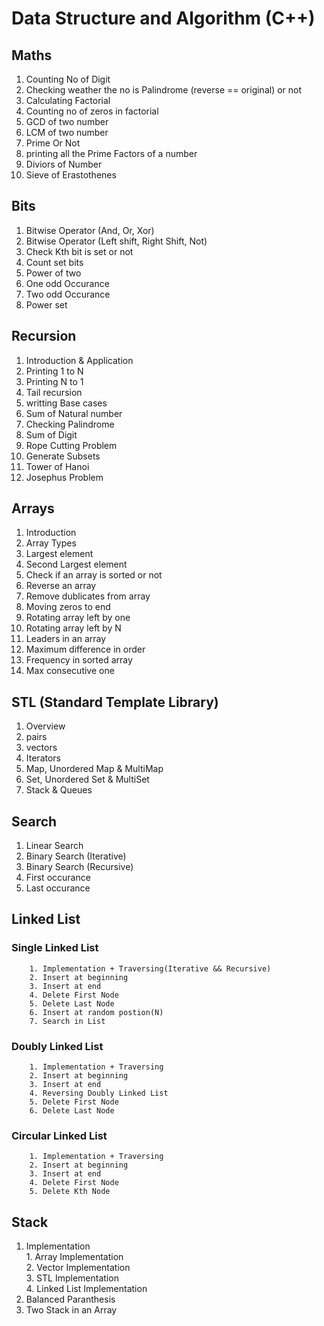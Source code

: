 # Data Structure and Algorithm (C++)

## Maths
1. Counting No of Digit
2. Checking weather the no is Palindrome (reverse == original) or not
3. Calculating Factorial
4. Counting no of zeros in factorial
5. GCD of two number
6. LCM of two number
7. Prime Or Not
8. printing all the Prime Factors of a number
9. Diviors of Number
10. Sieve of Erastothenes


## Bits
1. Bitwise Operator (And, Or, Xor)
2. Bitwise Operator (Left shift, Right Shift, Not)
3. Check Kth bit is set or not
4. Count set bits
5. Power of two
6. One odd Occurance
7. Two odd Occurance
8. Power set


## Recursion
1. Introduction & Application
2. Printing 1 to N
3. Printing N to 1
4. Tail recursion
5. writting Base cases
6. Sum of Natural number
7. Checking Palindrome 
8. Sum of Digit
9. Rope Cutting Problem
10. Generate Subsets
11. Tower of Hanoi
12. Josephus Problem


## Arrays
1. Introduction
2. Array Types
3. Largest element
4. Second Largest element
5. Check if an array is sorted or not
6. Reverse an array
7. Remove dublicates from array
8. Moving zeros to end
9. Rotating array left by one
10. Rotating array left by N
11. Leaders in an array
12. Maximum difference in order
13. Frequency in sorted array
14. Max consecutive one


## STL (Standard Template Library)
1. Overview
2. pairs
3. vectors 
4. Iterators
5. Map, Unordered Map & MultiMap
6. Set, Unordered Set & MultiSet
7. Stack & Queues


## Search
1. Linear Search
2. Binary Search (Iterative)
3. Binary Search (Recursive)
4. First occurance
5. Last occurance


## Linked List
###     Single Linked List
        1. Implementation + Traversing(Iterative && Recursive)
        2. Insert at beginning
        3. Insert at end
        4. Delete First Node
        5. Delete Last Node
        6. Insert at random postion(N)
        7. Search in List

###     Doubly Linked List
        1. Implementation + Traversing
        2. Insert at beginning
        3. Insert at end
        4. Reversing Doubly Linked List
        5. Delete First Node
        6. Delete Last Node

###     Circular Linked List
        1. Implementation + Traversing
        2. Insert at beginning
        3. Insert at end
        4. Delete First Node
        5. Delete Kth Node


## Stack
1. Implementation  
        1. Array Implementation  
        2. Vector Implementation  
        3. STL Implementation  
        4. Linked List Implementation  
2. Balanced Paranthesis
3. Two Stack in an Array


